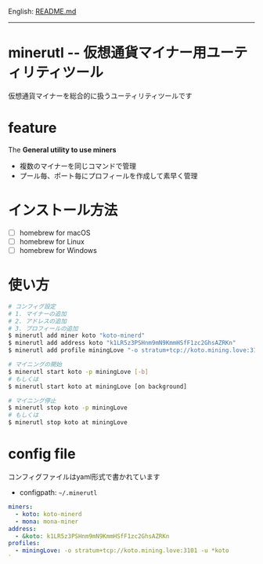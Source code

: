 English: [README.md](README.md)

---

# minerutl -- 仮想通貨マイナー用ユーティリティツール

仮想通貨マイナーを総合的に扱うユーティリティツールです

# feature

  The **General utility to use miners**

  - 複数のマイナーを同じコマンドで管理
  - プール毎、ポート毎にプロフィールを作成して素早く管理

# インストール方法

  - [ ] homebrew for macOS
  - [ ] homebrew for Linux
  - [ ] homebrew for Windows

# 使い方


  ```bash
  # コンフィグ設定
  # 1. マイナーの追加
  # 2. アドレスの追加
  # 3. プロフィールの追加
  $ minerutl add miner koto "koto-minerd"
  $ minerutl add address koto "k1LR5z3PSHnm9mN9KmmHSfF1zc2GhsAZRKn"
  $ minerutl add profile miningLove "-o stratum+tcp://koto.mining.love:3101 -u <koto/address>"

  # マイニングの開始
  $ minerutl start koto -p miningLove [-b]
  # もしくは
  $ minerutl start koto at miningLove [on background]

  # マイニング停止
  $ minerutl stop koto -p miningLove
  # もしくは
  $ minerutl stop koto at miningLove
  ```

# config file

  コンフィグファイルはyaml形式で書かれています

  - configpath: `~/.minerutl`

  ```yaml
  miners:
    - koto: koto-minerd
    - mona: mona-miner
  address:
    - &koto: k1LR5z3PSHnm9mN9KmmHSfF1zc2GhsAZRKn
  profiles:
    - miningLove: -o stratum+tcp://koto.mining.love:3101 -u *koto
  `

